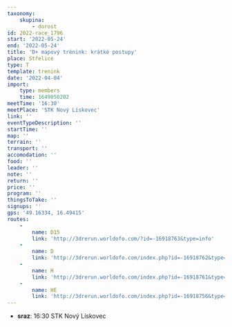 ```yaml
---
taxonomy:
    skupina:
        - dorost
id: 2022-race_1796
start: '2022-05-24'
end: '2022-05-24'
title: 'D+ mapový trénink: krátké postupy'
place: Střelice
type: T
template: trenink
date: '2022-04-04'
import:
    type: members
    time: 1649050202
meetTime: '16:30'
meetPlace: 'STK Nový Lískovec'
link: ''
eventTypeDescription: ''
startTime: ''
map: ''
terrain: ''
transport: ''
accomodation: ''
food: ''
leader: ''
note: ''
return: ''
price: ''
program: ''
thingsToTake: ''
signups: ''
gps: '49.16334, 16.49415'
routes:
    -
        name: D15
        link: 'http://3drerun.worldofo.com/?id=-16918763&type=info'
    -
        name: D
        link: 'http://3drerun.worldofo.com/index.php?id=-16918762&type=info'
    -
        name: H
        link: 'http://3drerun.worldofo.com/index.php?id=-16918761&type=info'
    -
        name: HE
        link: 'http://3drerun.worldofo.com/index.php?id=-16918756&type=info'
---
```


* **sraz**: 16:30 STK Nový Lískovec
